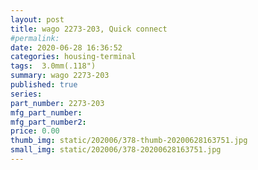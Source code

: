 ```yaml
---
layout: post
title: wago 2273-203, Quick connect
#permalink: 
date: 2020-06-28 16:36:52
categories: housing-terminal
tags:  3.0mm(.118")
summary: wago 2273-203
published: true 
series: 
part_number: 2273-203
mfg_part_number: 
mfg_part_number2: 
price: 0.00
thumb_img: static/202006/378-thumb-20200628163751.jpg
small_img: static/202006/378-20200628163751.jpg
---
```



